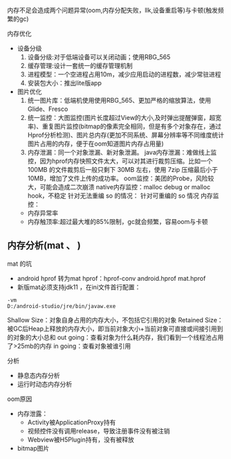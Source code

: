 内存不足会造成两个问题异常(oom,内存分配失败，llk,设备重启等)与卡顿(触发频繁的gc)

内存优化
- 设备分级
    1. 设备分级:对于低端设备可以关闭动画；使用RBG_565
    2. 缓存管理:设计一套统一的缓存管理机制
    3. 进程模型：一个空进程占用10m，减少应用启动的进程数，减少常驻进程
    4. 安装包大小：推出lite版app
- 图片优化
    1. 统一图片库：低端机使用使用RBG_565、更加严格的缩放算法，使用Glide、Fresco
    2. 统一监控：大图监控(图片长度超过View的大小,及时弹出提醒弹窗，超宽率)、重复图片监控(bitmap的像素完全相同，但是有多个对象存在，通过Hprof分析检测)、图片总内存(更加不同系统、屏幕分辨率等不同维度统计图片占用的内存，便于在oom知道图片内存占用量)
    3. 内存泄漏：同一个对象泄漏、新对象泄漏。
            java内存泄漏：难做线上监控，因为hprof内存快照文件太大，可以对其进行裁剪压缩。比如一个 100MB 的文件裁剪后一般只剩下 30MB 左右，使用 7zip 压缩最后小于 10MB，增加了文件上传的成功率。
            oom监控：美团的Probe，风险较大，可能会造成二次崩溃
            native内存监控：malloc debug or malloc hook，不稳定
            针对无法重编 so 的情况：
            针对可重编的 so 情况
内存监控：
    - 内存异常率
    - 内存触顶率:超过最大堆的85%限制，gc就会频繁，容易oom与卡顿

## 内存分析(mat 、 )
mat 的坑
- android hprof 转为mat hprof：hprof-conv android.hprof mat.hprof
- 新版mat必须支持jdk11 ，在ini文件首行配置：
```
-vm
D:/android-studio/jre/bin/javaw.exe
```

Shallow Size：对象自身占用的内存大小，不包括它引用的对象
Retained Size：被GC后Heap上释放的内存大小，即当前对象大小+当前对象可直接或间接引用到的对象的大小总和
out going：查看对象为什么耗内存，我们看到一个线程池占用了>25mb的内存
in going：查看对象被谁引用

分析
- 静息态内存分析
- 运行时动态内存分析

oom原因
- 内存泄露：
    - Activity被ApplicationProxy持有
    - 视频控件没有调用release，导致注册事件没有被注销
    - Webview被H5Plugin持有，没有被释放
- bitmap图片

